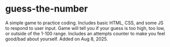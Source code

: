 # guess-the-number
A simple game to practice coding. Includes basic HTML, CSS, and some JS to respond to user input.
Game will tell you if your guess is too high, too low, or outside of the 1-100 range.
Includes an attempts counter to make you feel good/bad about yourself. Added on Aug 8, 2025.
